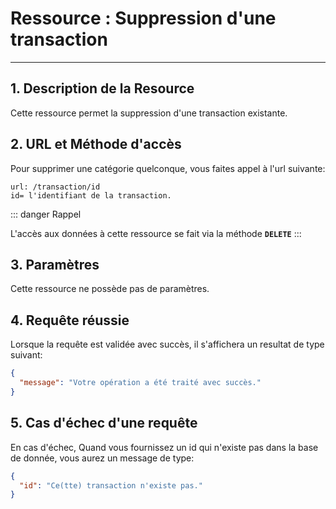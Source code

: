 # Ressource : Suppression d'une transaction

---

## 1. Description de la Resource

Cette ressource permet la suppression d'une transaction existante.

## 2. URL et Méthode d'accès

Pour supprimer une catégorie quelconque, vous faites appel à l'url suivante:

```
url: /transaction/id
id= l'identifiant de la transaction.
```

::: danger Rappel

L'accès aux données à cette ressource se fait via la méthode **`DELETE`**
:::

## 3. Paramètres

Cette ressource ne possède pas de paramètres.

## 4. Requête réussie

Lorsque la requête est validée avec succès, il s'affichera un resultat de type suivant:

```json
{
  "message": "Votre opération a été traité avec succès."
}
```

## 5. Cas d'échec d'une requête

En cas d'échec, Quand vous fournissez un id qui n'existe pas dans la base de donnée, vous aurez un message de type:

```json
{
  "id": "Ce(tte) transaction n'existe pas."
}
```
